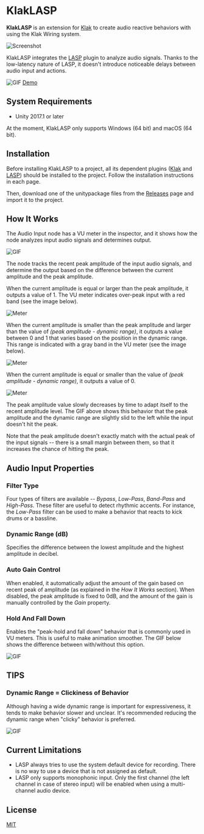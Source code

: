 KlakLASP
========

**KlakLASP** is an extension for [Klak] to create audio reactive behaviors with
using the Klak Wiring system.

![Screenshot](http://i.imgur.com/jAtUMDvl.png)

KlakLASP integrates the [LASP] plugin to analyze audio signals. Thanks to the
low-latency nature of LASP, it doesn't introduce noticeable delays between
audio input and actions.

![GIF](http://i.imgur.com/DUgqJ0H.gif)
[Demo](http://radiumsoftware.tumblr.com/post/163292853756)

System Requirements
-------------------

- Unity 2017.1 or later

At the moment, KlakLASP only supports Windows (64 bit) and macOS (64 bit).

Installation
------------

Before installing KlakLASP to a project, all its dependent plugins ([Klak] and
[LASP]) should be installed to the project. Follow the installation
instructions in each page.

Then, download one of the unitypackage files from the [Releases] page and
import it to the project.

How It Works
------------

The Audio Input node has a VU meter in the inspector, and it shows how the node
analyzes input audio signals and determines output.

![GIF](http://i.imgur.com/e4QyD1u.gif)

The node tracks the recent peak amplitude of the input audio signals, and
determine the output based on the difference between the current amplitude and
the peak amplitude.

When the current amplitude is equal or larger than the peak amplitude, it
outputs a value of 1. The VU meter indicates over-peak input with a red band
(see the image below).

![Meter](http://i.imgur.com/6iIJB8z.png)

When the current amplitude is smaller than the peak amplitude and larger than
the value of *(peak amplitude - dynamic range)*, it outputs a value between 0
and 1 that varies based on the position in the dynamic range. This range is
indicated with a gray band in the VU meter (see the image below).

![Meter](http://i.imgur.com/ecLQf0t.png)

When the current amplitude is equal or smaller than the value of *(peak
amplitude - dynamic range)*, it outputs a value of 0.

![Meter](http://i.imgur.com/tDPkH7X.png)

The peak amplitude value slowly decreases by time to adapt itself to the recent
amplitude level. The GIF above shows this behavior that the peak amplitude and
the dynamic range are slightly slid to the left while the input doesn't hit the
peak.

Note that the peak amplitude doesn't exactly match with the actual peak of the
input signals -- there is a small margin between them, so that it increases the
chance of hitting the peak.

Audio Input Properties
----------------------

### Filter Type

Four types of filters are available -- *Bypass*, *Low-Pass*, *Band-Pass* and
*High-Pass*. These filter are useful to detect rhythmic accents. For instance,
the *Low-Pass* filter can be used to make a behavior that reacts to kick drums
or a bassline.

### Dynamic Range (dB)

Specifies the difference between the lowest amplitude and the highest
amplitude in decibel.

### Auto Gain Control

When enabled, it automatically adjust the amount of the gain based on recent
peak of amplitude (as explained in the *How It Works* section). When disabled,
the peak amplitude is fixed to 0dB, and the amount of the gain is manually
controlled by the *Gain* property.

### Hold And Fall Down

Enables the "peak-hold and fall down" behavior that is commonly used in VU
meters. This is useful to make animation smoother. The GIF below shows the
difference between with/without this option.

![GIF](http://i.imgur.com/dhxqaH3.gif)

TIPS
----

### Dynamic Range = Clickiness of Behavior

Although having a wide dynamic range is important for expressiveness, it tends
to make behavior slower and unclear. It's recommended reducing the dynamic
range when "clicky" behavior is preferred.

![GIF](http://i.imgur.com/ljVUjxV.gif)

Current Limitations
-------------------

- LASP always tries to use the system default device for recording. There is no
  way to use a device that is not assigned as default.
- LASP only supports monophonic input. Only the first channel (the left channel
  in case of stereo input) will be enabled when using a multi-channel audio
  device.

License
-------

[MIT](LICENSE.txt)

[Klak]: https://github.com/keijiro/Klak
[LASP]: https://github.com/keijiro/Lasp
[Releases]: https://github.com/keijiro/KlakLasp/releases
